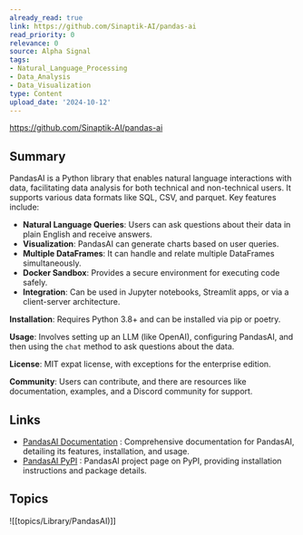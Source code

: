 ```yaml
---
already_read: true
link: https://github.com/Sinaptik-AI/pandas-ai
read_priority: 0
relevance: 0
source: Alpha Signal
tags:
- Natural_Language_Processing
- Data_Analysis
- Data_Visualization
type: Content
upload_date: '2024-10-12'
---
```


https://github.com/Sinaptik-AI/pandas-ai
## Summary

PandasAI is a Python library that enables natural language interactions with data, facilitating data analysis for both technical and non-technical users. It supports various data formats like SQL, CSV, and parquet. Key features include:

- **Natural Language Queries**: Users can ask questions about their data in plain English and receive answers.
- **Visualization**: PandasAI can generate charts based on user queries.
- **Multiple DataFrames**: It can handle and relate multiple DataFrames simultaneously.
- **Docker Sandbox**: Provides a secure environment for executing code safely.
- **Integration**: Can be used in Jupyter notebooks, Streamlit apps, or via a client-server architecture.

**Installation**: Requires Python 3.8+ and can be installed via pip or poetry.

**Usage**: Involves setting up an LLM (like OpenAI), configuring PandasAI, and then using the `chat` method to ask questions about the data.

**License**: MIT expat license, with exceptions for the enterprise edition.

**Community**: Users can contribute, and there are resources like documentation, examples, and a Discord community for support.
## Links

- [PandasAI Documentation](https://pandas-ai.readthedocs.io/en/latest/) : Comprehensive documentation for PandasAI, detailing its features, installation, and usage.
- [PandasAI PyPI](https://pypi.org/project/pandasai/) : PandasAI project page on PyPI, providing installation instructions and package details.

## Topics

![[topics/Library/PandasAI)]]
